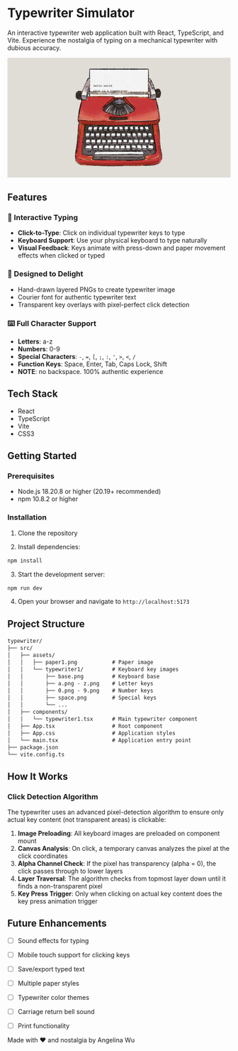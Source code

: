 # Typewriter Simulator

An interactive typewriter web application built with React, TypeScript, and Vite. Experience the nostalgia of typing on a mechanical typewriter with dubious accuracy.

![Typewriter Demo](./public/demo.png)

## Features

### 🎹 Interactive Typing
- **Click-to-Type**: Click on individual typewriter keys to type
- **Keyboard Support**: Use your physical keyboard to type naturally
- **Visual Feedback**: Keys animate with press-down and paper movement effects when clicked or typed

### 🎨 Designed to Delight
- Hand-drawn layered PNGs to create typewriter image
- Courier font for authentic typewriter text
- Transparent key overlays with pixel-perfect click detection

### ⌨️ Full Character Support
- **Letters**: a-z
- **Numbers**: 0-9
- **Special Characters**: `-`, `=`, `[`, `;`, `:`, `'`, `>`, `<`, `/`
- **Function Keys**: Space, Enter, Tab, Caps Lock, Shift
- **NOTE**: no backspace. 100% authentic experience

## Tech Stack

- React
- TypeScript
- Vite
- CSS3

## Getting Started

### Prerequisites

- Node.js 18.20.8 or higher (20.19+ recommended)
- npm 10.8.2 or higher

### Installation

1. Clone the repository

2. Install dependencies:
```bash
npm install
```

3. Start the development server:
```bash
npm run dev
```

4. Open your browser and navigate to `http://localhost:5173`

## Project Structure

```
typewriter/
├── src/
│   ├── assets/
│   │   ├── paper1.png           # Paper image
│   │   └── typewriter1/         # Keyboard key images
│   │       ├── base.png         # Keyboard base
│   │       ├── a.png - z.png    # Letter keys
│   │       ├── 0.png - 9.png    # Number keys
│   │       ├── space.png        # Special keys
│   │       └── ...
│   ├── components/
│   │   └── typewriter1.tsx      # Main typewriter component
│   ├── App.tsx                  # Root component
│   ├── App.css                  # Application styles
│   └── main.tsx                 # Application entry point
├── package.json
└── vite.config.ts
```

## How It Works

### Click Detection Algorithm

The typewriter uses an advanced pixel-detection algorithm to ensure only actual key content (not transparent areas) is clickable:

1. **Image Preloading**: All keyboard images are preloaded on component mount
2. **Canvas Analysis**: On click, a temporary canvas analyzes the pixel at the click coordinates
3. **Alpha Channel Check**: If the pixel has transparency (alpha = 0), the click passes through to lower layers
4. **Layer Traversal**: The algorithm checks from topmost layer down until it finds a non-transparent pixel
5. **Key Press Trigger**: Only when clicking on actual key content does the key press animation trigger


## Future Enhancements

- [ ] Sound effects for typing
- [ ] Mobile touch support for clicking keys
- [ ] Save/export typed text
- [ ] Multiple paper styles
- [ ] Typewriter color themes
- [ ] Carriage return bell sound
- [ ] Print functionality


Made with ❤️ and nostalgia by Angelina Wu
